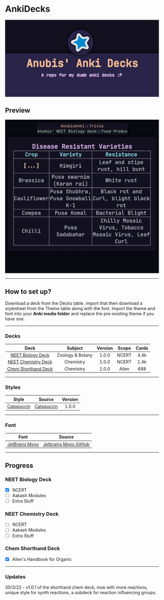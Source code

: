 # AnkiDecks
![Banner](https://github.com/AnubisNekhet/AnkiDecks/blob/d157d8d26904d97917aedcb7f8f3e66a0e5014ac/AnkiThumb.png)
## Preview
![Preview](https://github.com/AnubisNekhet/AnkiDecks/blob/831693ed37df913c73457553902ee2f06b86213d/preview.gif)
- - - -
## How to set up?
Download a deck from the Decks table, import that then download a stylesheet from the Theme table along with the font.
Import the theme and font into your **Anki media folder** and replace the pre-existing theme if you have one.
- - - -
### Decks
Deck | Subject | Version | Scope | Cards
:---: | :---: | :---: | :---: | :---:
[NEET Biology Deck](https://github.com/AnubisNekhet/AnkiDecks/blob/main/Decks/Anubis_Biology.apkg?raw=true "Biology Mega Deck") | Zoology & Botany | 1.0.0 | NCERT | 4.4k
[NEET Chemistry Deck](https://github.com/AnubisNekhet/AnkiDecks/blob/main/Decks/Anubis_Chemistry.apkg?raw=true "Chem Mega Deck") | Chemistry | 1.0.0 | NCERT | 1.4k
[Chem Shorthand Deck](https://github.com/AnubisNekhet/AnkiDecks/blob/main/Decks/Anubis_ShorthandChem.apkg?raw=true "Chem Shorthand Deck") | Chemistry | 1.0.0 | Allen | 688
- - - -
### Styles
Style | Source | Version
:---: | :---: | :---:
[Catppuccin](https://raw.githubusercontent.com/AnubisNekhet/AnkiDecks/main/Styles/catppuccin/AnubisTheme.css) | [Catppuccin](https://github.com/catppuccin/catppuccin) | 1.0.0
- - - -
### Font
Font | Source
:---: | :---:
[JetBrains Mono](https://github.com/AnubisNekhet/AnkiDecks/blob/main/Fonts/jbmono.ttf?raw=true) | [Jetbrains Mono GitHub](https://github.com/JetBrains/JetBrainsMono)
- - - -
## Progress
### NEET Biology Deck
- [x] NCERT
- [ ] Aakash Modules
- [ ] Extra Stuff
### NEET Chemistry Deck
- [ ] NCERT
- [ ] Aakash Modules
- [ ] Extra Stuff
### Chem Shorthand Deck
- [x] Allen's Handbook for Organic
- - - -
### Updates
30/3/22 - v1.0.1 of the shorthand chem deck, now with more reactions, unique style for synth reactions, a subdeck for reaction influencing groups.
